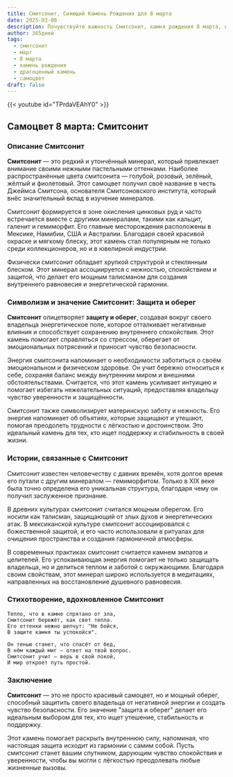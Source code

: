 ```yaml
---
title: Смитсонит, Сияющий Камень Рождения для 8 марта
date: 2025-03-08
description: Почувствуйте важность Смитсонит, камня рождения 8 марта, который символизирует Защита и оберег. Пусть его красота и значение осветят ваш день.
author: 365дней
tags:
  - смитсонит
  - март
  - 8 марта
  - камень рождения
  - драгоценный камень
  - самоцвет
draft: false
---
```


{{< youtube id="TPrdaVEAhY0" >}}

## Самоцвет 8 марта: Смитсонит

### Описание Смитсонит

**Смитсонит** — это редкий и утончённый минерал, который привлекает внимание своими нежными пастельными оттенками. Наиболее распространённые цвета смитсонита — голубой, розовый, зелёный, жёлтый и фиолетовый. Этот самоцвет получил своё название в честь Джеймса Смитсона, основателя Смитсоновского института, который внёс значительный вклад в изучение минералов.

Смитсонит формируется в зоне окисления цинковых руд и часто встречается вместе с другими минералами, такими как кальцит, галенит и гемиморфит. Его главные месторождения расположены в Мексике, Намибии, США и Австралии. Благодаря своей красивой окраске и мягкому блеску, этот камень стал популярным не только среди коллекционеров, но и в ювелирной индустрии.

Физически смитсонит обладает хрупкой структурой и стеклянным блеском. Этот минерал ассоциируется с нежностью, спокойствием и защитой, что делает его мощным талисманом для создания внутреннего равновесия и энергетической гармонии.

### Символизм и значение Смитсонит: Защита и оберег

**Смитсонит** олицетворяет **защиту и оберег**, создавая вокруг своего владельца энергетическое поле, которое отталкивает негативные влияния и способствует сохранению внутреннего спокойствия. Этот камень помогает справляться со стрессом, оберегает от эмоциональных потрясений и приносит чувство безопасности.

Энергия смитсонита напоминает о необходимости заботиться о своём эмоциональном и физическом здоровье. Он учит бережно относиться к себе, сохраняя баланс между внутренним миром и внешними обстоятельствами. Считается, что этот камень усиливает интуицию и помогает избегать нежелательных ситуаций, предоставляя владельцу чувство уверенности и защищённости.

Смитсонит также символизирует материнскую заботу и нежность. Его энергия напоминает об объятиях, которые защищают и утешают, помогая преодолеть трудности с лёгкостью и достоинством. Это идеальный камень для тех, кто ищет поддержку и стабильность в своей жизни.

### Истории, связанные с Смитсонит

Смитсонит известен человечеству с давних времён, хотя долгое время его путали с другим минералом — гемиморфитом. Только в XIX веке была точно определена его уникальная структура, благодаря чему он получил заслуженное признание.

В древних культурах смитсонит считался мощным оберегом. Его носили как талисман, защищающий от злых духов и энергетических атак. В мексиканской культуре смитсонит ассоциировался с божественной защитой, и его часто использовали в ритуалах для очищения пространства и создания гармоничной атмосферы.

В современных практиках смитсонит считается камнем эмпатов и целителей. Его успокаивающая энергия помогает не только защищать владельца, но и делиться теплом и заботой с окружающими. Благодаря своим свойствам, этот минерал широко используется в медитациях, направленных на восстановление душевного равновесия.

### Стихотворение, вдохновленное Смитсонит

	Тепло, что в камне спрятано от зла,  
	Смитсонит бережёт, как свет тепла.  
	Его оттенки нежно шепчут: "Не бойся,  
	В защите камня ты успокойся".
	
	Он тенью станет, что спасёт от бед,  
	В нём каждый миг — ответ на твой вопрос.  
	Смитсонит учит — верь в свой покой,  
	И мир откроет путь простой.

### Заключение

**Смитсонит** — это не просто красивый самоцвет, но и мощный оберег, способный защитить своего владельца от негативной энергии и создать чувство безопасности. Его значение "защита и оберег" делает его идеальным выбором для тех, кто ищет утешение, стабильность и поддержку.

Этот камень помогает раскрыть внутреннюю силу, напоминая, что настоящая защита исходит из гармонии с самим собой. Пусть смитсонит станет вашим спутником, дарующим чувство спокойствия и уверенности, чтобы вы могли с лёгкостью преодолевать любые жизненные вызовы.